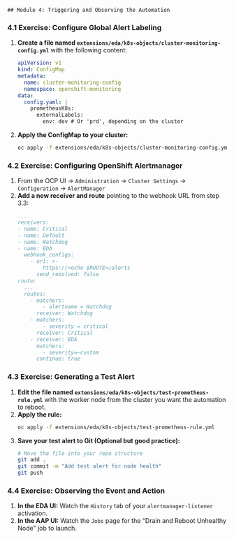     ## Module 4: Triggering and Observing the Automation

### 4.1 Exercise: Configure Global Alert Labeling

1.  **Create a file named `extensions/eda/k8s-objects/cluster-monitoring-config.yml`** with the following content:
    ```yaml
    apiVersion: v1
    kind: ConfigMap
    metadata:
      name: cluster-monitoring-config
      namespace: openshift-monitoring
    data:
      config.yaml: |
        prometheusK8s:
          externalLabels:
            env: dev # Or 'prd', depending on the cluster
    ```
2.  **Apply the ConfigMap to your cluster:**
    ```bash
    oc apply -f extensions/eda/k8s-objects/cluster-monitoring-config.yml
    ```

### 4.2 Exercise: Configuring OpenShift Alertmanager

1.  From the OCP UI -> `Administration` -> `Cluster Settings` -> `Configuration` -> `AlertManager`
2.  **Add a new receiver and route** pointing to the webhook URL from step 3.3:
     ```yaml
     ...
     receivers:
     - name: Critical
     - name: Default
     - name: Watchdog
     - name: EDA
       webhook_configs:
         - url: >-
             https://<echo $ROUTE>/alerts
           send_resolved: false
     route:
       ...
       routes:
         - matchers:
             - alertname = Watchdog
           receiver: Watchdog
         - matchers:
             - severity = critical
           receiver: Critical
         - receiver: EDA
           matchers:
             - severity=~custom
           continue: true
     ```

### 4.3 Exercise: Generating a Test Alert

1.  **Edit the file named `extensions/eda/k8s-objects/test-prometheus-rule.yml`** with the worker node from the cluster you want the automation to reboot.
2.  **Apply the rule:**
    ```bash
    oc apply -f extensions/eda/k8s-objects/test-prometheus-rule.yml
    ```
3.  **Save your test alert to Git (Optional but good practice):**
    ```bash
    # Move the file into your repo structure
    git add .
    git commit -m "Add test alert for node health"
    git push
    ```

### 4.4 Exercise: Observing the Event and Action

1.  **In the EDA UI:** Watch the `History` tab of your `alertmanager-listener` activation.
2.  **In the AAP UI:** Watch the `Jobs` page for the "Drain and Reboot Unhealthy Node" job to launch.

